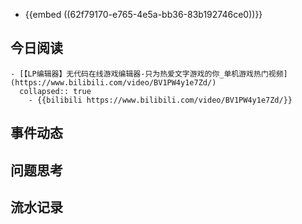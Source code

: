 - {{embed ((62f79170-e765-4e5a-bb36-83b192746ce0))}}
## 今日阅读
	- [【LP编辑器】无代码在线游戏编辑器-只为热爱文字游戏的你_单机游戏热门视频](https://www.bilibili.com/video/BV1PW4y1e7Zd/)
	  collapsed:: true
		- {{bilibili https://www.bilibili.com/video/BV1PW4y1e7Zd/}}
## 事件动态
## 问题思考
## 流水记录